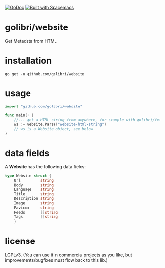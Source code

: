 [![GoDoc](https://godoc.org/github.com/golibri/website?status.svg)](https://godoc.org/github.com/golibri/website)
[![Built with Spacemacs](https://cdn.rawgit.com/syl20bnr/spacemacs/442d025779da2f62fc86c2082703697714db6514/assets/spacemacs-badge.svg)](http://github.com/syl20bnr/spacemacs)

# golibri/website
Get Metadata from HTML

# installation
`go get -u github.com/golibri/website`

# usage
````go
import "github.com/golibri/website"

func main() {
    //... get a HTML string from anywhere, for example with golibri/fetch
    ws := website.Parse("website-html-string")
    // ws is a Website object, see below
}
````

# data fields
A **Website** has the following data fields:

````go
type Website struct {
    Url         string
    Body        string
    Language    string
    Title       string
    Description string
    Image       string
    Favicon     string
    Feeds       []string
    Tags        []string
    }
````

# license
LGPLv3. (You can use it in commercial projects as you like, but improvements/bugfixes must flow back to this lib.)

